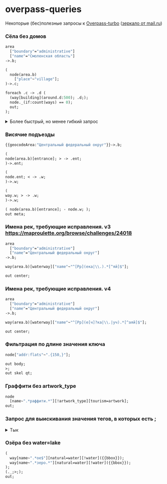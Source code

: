 # overpass-queries
Некоторые (бес)полезные запросы к [Overpass-turbo](https://overpass-turbo.eu/) ([зеркало от mail.ru](https://maps.mail.ru/osm/tools/overpass/))


### Сёла без домов
```graphql
area
  ["boundary"="administrative"]
  ["name"="Смоленская область"]
->.b;

(
  node(area.b)
    ["place"~"village"];
)->.c;

foreach .c -> .d (
  (way[building](around.d:500); .d;);
  node._(if:count(ways) == 0);
  out;
);

```

<details>
<summary>Более быстрый, но менее гибкий запрос</summary>
https://gis.stackexchange.com/questions/407903/places-near-which-there-are-no-buildings
  
```graphql
area
  ["boundary"="administrative"]
  ["name"="Смоленская область"]
->.b;

(
  node(area.b)
    ["place"~"village"];
)->.c;

(
  way[building](around.c:500)->.build; // <- !
) -> .build;

(
  node(around.build:500)
    ["place"~"village"];
) -> .d;

(.c; - .d;)->.result;

.result out center;
```

</details>

### Висячие подъезды 
```graphql
{{geocodeArea:"Центральный федеральный округ"}}->.b;

(
node(area.b)[entrance]; > -> .ent;
)->.ent;

(
node.ent; < -> .w;
)->.w;

(
way.w; > -> .w;
)->.w;

( node(area.b)[entrance]; - node.w; );
out meta;
```

### Имена рек, требующие исправления. v3 https://maproulette.org/browse/challenges/24018
```graphql
area
  ["boundary"="administrative"]
  ["name"="Центральный федеральный округ"]
->.b;

way(area.b)[waterway]["name"~"^[Рр](ека|\\.).*[^яй]$"];

out center;
```

### Имена рек, требующие исправления. v4 
```graphql
area
  ["boundary"="administrative"]
  ["name"="Центральный федеральный округ"]
->.b;

way(area.b)[waterway]["name"~"^[Рр](е[ч]?ка|\\.|уч).*[^аяй]$"];

out center;
```
  
### Фильтрация по длине значения ключа
```graphql
node["addr:flats"~".{150,}"];

out body;
>;
out skel qt;
```

  
### Граффити без artwork_type
```graphql
node
  [name~".*раффити.*"][!artwork_type][tourism=artwork];
out;
```

### Запрос для выискивания значения тегов, в которых есть ;
<details>
<summary>Тык</summary>
  
// WARN постепенным добавлением ключей можно скрыть искомые ключи
  
// Например, если у всех точек с somekey есть name, то они не будут обнаружены этим запросом
  
// Однако запрос простой и быстрый по времени, чтобы получить примерный список 
```graphql
[out:json]
[timeout:25];
node[~".*"~".*;.*"]
[!opening_hours]
[!"opening_hours:covid19"]
[!collection_times]
[!"addr:flats"]
[!voltage]
[!"voltage:primary"]
[!utility]
[!waste]
[!cuisine]
[!phone]
[!source]
[!note]
[!fixme]
[!name]
[!old_name]
[!description]
[!inscription]
[!"inscription:1"]
[!"subject:wikidata"]
[!"contact:phone"]
[!vending]
[!brand]
[!"camera:direction"]
[!craft]
[!ref]
[!"toilets:position"]
[!"seamark:buoy_cardinal:colour"]
[!"seamark:buoy_lateral:colour"]
[!"seamark:buoy_isolated_danger:colour"]
[!"seamark:buoy_special_purpose:colour"]
[!"seamark:beacon_lateral:colour"]
[!"seamark:cable_submarine:name"]
[!"seamark:notice:addition"]
[!"seamark:notice:impact"]
[!"seamark:topmark:colour"]
[!sport]
[!level]
[!levels]
[!"building:levels"]
[!clothes]
[!direction]
[!designated]
[!"motor_vehicle:conditional"]
[!"access:conditional"]
[!"was:collection_times"]
[!"was:opening_hours"]
[!operator]
[!shop]
[!material]
[!crossing]
[!barrier]
[!manhole]
[!playground]
[!map_type]
[!fitness_station]
[!colour]
[!amenity]
[!animal]
[!traffic_sign]
[!"traffic_sign:backward"]
[!"traffic_sign:forward"]
[!"addr:housenumber"]
[!"addr:unit"]
[!"communication:mobile_phone"]
[!destination]
[!"destination:backward"]
[!"destination:forward"]
[!"turn:lanes:forward"]
[!"turn:lanes:backward"]
[!"motorcycle:conditional"]
[!"traffic_signals:direction"]
[!"motorcar:conditional"]
[!"restriction:conditional"]
[!"turn:lanes"]
[!"piste:grooming"]
[!"building:material"]
[!"building:cladding"]
[!"building:levelPlan"]
[!start_date]
[!surface]
[!"building:part:use"]
[!"species:ru"]
[!length]
[!motor_vehicle]
[!weather_protection]
[!layer]
[!access]
[!content]
[!product]
[!crop]
[!route_ref]
[!species]
[!"destination:ref"]
[!traffic_calming]
[!information]
[!"generator:source"]
[!network]
[!whitewater]
[!"flag:wikidata"]
[!"flag:type"]
[!"addr:postcode"]
[!traffic_signals]
[!stop]
[!door]
[!kerb]
[!highway]
[!railway]
[!antenna]
[!repeat_on]
[!specality]
[!"disused:ref"]
[!"surveillance:zone"]
[!"fire_hydrant:type"]
[!"destination:lanes"]
[!"healthcare:speciality"]
[!seasonal]
[!man_made]
[!curb]
[!"graffiti:tag"]
[!pipelinemarker]({{bbox}});

out body;
>;
out skel qt;
``` 
  
</details>
  
### Озёра без water=lake
```graphql
(
  way[name~".*ое$"][natural=water][!water]({{bbox}});
  way[name~".*зеро.*"][natural=water][!water]({{bbox}});
);
(._;>;);
out;
```
